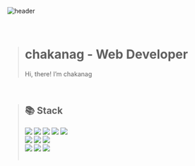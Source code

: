 ![header](https://capsule-render.vercel.app/api?type=wave&color=0:f7cac9,100:92a8d1&height=160&section=header&text=Hi,%20I'm%20chakanag!&fontAlign=50&fontAlignY=70&fontSize=90&fontColor=000000)
<br/><br/><br/>
> # chakanag - Web Developer
> Hi, there! I’m chakanag

<br/>

> ## 📚 Stack
> <img src="https://img.shields.io/badge/Java-007396?style=flat-square&logo=Java&logoColor=white"/></a> <img src="https://img.shields.io/badge/Spring-6DB33F?style=flat-square&logo=Spring&logoColor=white"/></a> <img src="https://img.shields.io/badge/SpringBoot-6DB33F?style=flat-square&logo=SpringBoot&logoColor=white"/></a> <img src="https://img.shields.io/badge/PHP-777BB4?style=flat-square&logo=PHP&logoColor=white"/></a> <img src="https://img.shields.io/badge/Laravel-FF2D20?style=flat-square&logo=Laravel&logoColor=white"/></a>
> <br>
> <img src="https://img.shields.io/badge/JavaScript-F7DF1E?style=flat-square&logo=JavaScript&logoColor=black"/></a> <img src="https://img.shields.io/badge/jQuery-0769AD?style=flat-square&logo=jQuery&logoColor=white"/></a>  <img src="https://img.shields.io/badge/Vue.js-4FC08D?style=flat-square&logo=Vue.js&logoColor=white"/></a> 
> <br>
> <img src="https://img.shields.io/badge/Oracle-F80000?style=flat-square&logo=Oracle&logoColor=white"/></a> <img src="https://img.shields.io/badge/MySQL-4479A1?style=flat-square&logo=MySQL&logoColor=white"/></a> <img src="https://img.shields.io/badge/MariaDB-003545?style=flat-square&logo=MariaDB&logoColor=white"/></a>
> <br><br>
